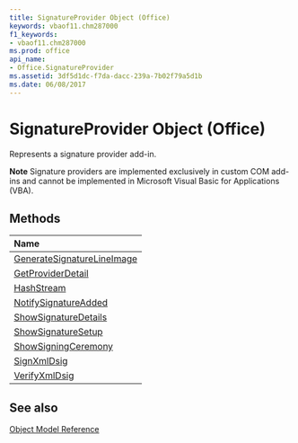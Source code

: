 ```yaml
---
title: SignatureProvider Object (Office)
keywords: vbaof11.chm287000
f1_keywords:
- vbaof11.chm287000
ms.prod: office
api_name:
- Office.SignatureProvider
ms.assetid: 3df5d1dc-f7da-dacc-239a-7b02f79a5d1b
ms.date: 06/08/2017
---
```



# SignatureProvider Object (Office)

Represents a signature provider add-in.


 **Note**  Signature providers are implemented exclusively in custom COM add-ins and cannot be implemented in Microsoft Visual Basic for Applications (VBA).


## Methods



|**Name**|
|:-----|
|[GenerateSignatureLineImage](Office.SignatureProvider.GenerateSignatureLineImage.md)|
|[GetProviderDetail](Office.SignatureProvider.GetProviderDetail.md)|
|[HashStream](Office.SignatureProvider.HashStream.md)|
|[NotifySignatureAdded](Office.SignatureProvider.NotifySignatureAdded.md)|
|[ShowSignatureDetails](Office.SignatureProvider.ShowSignatureDetails.md)|
|[ShowSignatureSetup](Office.SignatureProvider.ShowSignatureSetup.md)|
|[ShowSigningCeremony](Office.SignatureProvider.ShowSigningCeremony.md)|
|[SignXmlDsig](Office.SignatureProvider.SignXmlDsig.md)|
|[VerifyXmlDsig](Office.SignatureProvider.VerifyXmlDsig.md)|

## See also





[Object Model Reference](./overview/reference-object-library-reference-for-office.md)
